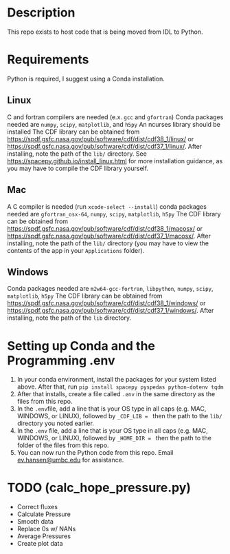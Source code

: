 # Description
This repo exists to host code that is being moved from IDL to Python.


# Requirements
Python is required, I suggest using a Conda installation.

## Linux
C and fortran compilers are needed (e.x. ``gcc`` and ``gfortran``)
Conda packages needed are ``numpy``, ``scipy``, ``matplotlib``, and ``h5py``
An ncurses library should be installed
The CDF library can be obtained from https://spdf.gsfc.nasa.gov/pub/software/cdf/dist/cdf38_1/linux/ or https://spdf.gsfc.nasa.gov/pub/software/cdf/dist/cdf37_1/linux/. After installing, note the path of the ``lib/`` directory.
See https://spacepy.github.io/install_linux.html for more installation guidance, as you may have to compile the CDF library yourself.

## Mac
A C compiler is needed (run ``xcode-select --install``)
conda packages needed are ``gfortran_osx-64``, ``numpy``, ``scipy``, ``matplotlib``, ``h5py``
The CDF library can be obtained from https://spdf.gsfc.nasa.gov/pub/software/cdf/dist/cdf38_1/macosx/ or https://spdf.gsfc.nasa.gov/pub/software/cdf/dist/cdf37_1/macosx/. After installing, note the path of the ``lib/`` directory (you may have to view the contents of the app in your ``Applications`` folder).

## Windows
Conda packages needed are ``m2w64-gcc-fortran``, ``libpython``, ``numpy``, ``scipy``, ``matplotlib``, ``h5py``
The CDF library can be obtained from https://spdf.gsfc.nasa.gov/pub/software/cdf/dist/cdf38_1/windows/ or https://spdf.gsfc.nasa.gov/pub/software/cdf/dist/cdf37_1/windows/. After installing, note the path of the ``lib`` directory.

# Setting up Conda and the Programming .env
1) In your conda environment, install the packages for your system listed above. After that, run ``pip install spacepy pyspedas python-dotenv tqdm``
2) After that installs, create a file called ``.env`` in the same directory as the files from this repo.
3) In the ``.env``file, add a line that is your OS type in all caps (e.g. MAC, WINDOWS, or LINUX), followed by ``_CDF_LIB = `` then the path to the ``lib/`` directory you noted earlier.
4) In the ``.env`` file,  add a line that is your OS type in all caps (e.g. MAC, WINDOWS, or LINUX), followed by ``_HOME_DIR = `` then the path to the folder of the files from this repo.
5) You can now run the Python code from this repo. Email ev.hansen@umbc.edu for assistance.

# TODO (calc_hope_pressure.py)
- Correct fluxes
- Calculate Pressure
- Smooth data
- Replace 0s w/ NANs
- Average Pressures
- Create plot data